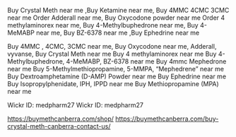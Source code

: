 Buy Crystal Meth near me ,Buy Ketamine near me, Buy 4MMC 4CMC 3CMC near me
Order Adderall near me, Buy Oxycodone powder near me
Order 4 methylaminorex near me, Buy 4-Methylbuphedrone near me, Buy 4-MeMABP near me, Buy BZ-6378 near me ,Buy Ephedrine  near me

Buy 4MMC , 4CMC, 3CMC near me, 
Buy Oxycodone near me,
Adderall, vyvanse,
Buy Crystal Meth near me
Buy 4 methylaminorex near me
Buy 4-Methylbuphedrone, 4-MeMABP, BZ-6378 near me
Buy 4mmc Mephedrone near me
Buy 5-Methylmethiopropamine, 5-MMPA, “Mephedrene” near me
Buy Dextroamphetamine (D-AMP) Powder near me
Buy Ephedrine  near me
Buy Isopropylphenidate, IPH, IPPD near me
Buy Methiopropamine (MPA) near me

Wickr ID: medpharm27
Wickr ID: medpharm27

https://buymethcanberra.com/shop/
https://buymethcanberra.com/buy-crystal-meth-canberra-contact-us/
